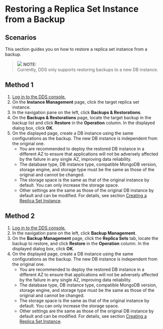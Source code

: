 # Restoring a Replica Set Instance from a Backup<a name="dds_03_0043"></a>

## **Scenarios**<a name="section20967309195347"></a>

This section guides you on how to restore a replica set instance from a backup.

>![](/images/icon-note.gif) **NOTE:**   
>Currently, DDS only supports restoring backups to a new DB instance.  

## Method 1<a name="section5636963115314"></a>

1.  [Log in to the DDS console.](logging-in-to-the-dds-console.md)
2.  On the  **Instance Management**  page, click the target replica set instance.
3.  In the navigation pane on the left, click  **Backups & Restorations**.
4.  On the  **Backups & Restorations**  page, locate the target backup in the backup list and click  **Restore**  in the  **Operation**  column. In the displayed dialog box, click  **OK**. 
5.  On the displayed page, create a DB instance using the same configurations as the backup. The new DB instance is independent from the original one.
    -   You are recommended to deploy the restored DB instance in a different AZ to ensure that applications will not be adversely affected by the failure in any single AZ, improving data reliability.
    -   The database type, DB instance type, compatible MongoDB version, storage engine, and storage type must be the same as those of the original and cannot be changed.
    -   The storage space is the same as that of the original instance by default. You can only increase the storage space.
    -   Other settings are the same as those of the original DB instance by default and can be modified. For details, see section  [Creating a Replica Set Instance](creating-a-replica-set-instance.md).


## Method 2<a name="section33115794114910"></a>

1.  [Log in to the DDS console.](logging-in-to-the-dds-console.md)
2.  In the navigation pane on the left, click  **Backup Management**.
3.  On the  **Backup Management**  page, click the  **Replica Sets**  tab, locate the backup to restore, and click  **Restore**  in the  **Operation**  column. In the displayed dialog box, click  **OK**. 
4.  On the displayed page, create a DB instance using the same configurations as the backup. The new DB instance is independent from the original one.
    -   You are recommended to deploy the restored DB instance in a different AZ to ensure that applications will not be adversely affected by the failure in any single AZ, improving data reliability.
    -   The database type, DB instance type, compatible MongoDB version, storage engine, and storage type must be the same as those of the original and cannot be changed.
    -   The storage space is the same as that of the original instance by default. You can only increase the storage space.
    -   Other settings are the same as those of the original DB instance by default and can be modified. For details, see section  [Creating a Replica Set Instance](creating-a-replica-set-instance.md).


